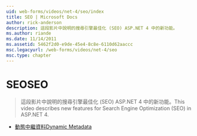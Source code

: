 ```yaml
---
uid: web-forms/videos/net-4/seo/index
title: SEO | Microsoft Docs
author: rick-anderson
description: 這段影片中說明的搜尋引擎最佳化 (SEO) ASP.NET 4 中的新功能。
ms.author: riande
ms.date: 11/14/2011
ms.assetid: 5462f2d0-e9de-45e4-8c8e-6110d62aaccc
msc.legacyurl: /web-forms/videos/net-4/seo
msc.type: chapter
---
```

<a name="seo"></a><span data-ttu-id="8c6de-103">SEO</span><span class="sxs-lookup"><span data-stu-id="8c6de-103">SEO</span></span>
====================
> <span data-ttu-id="8c6de-104">這段影片中說明的搜尋引擎最佳化 (SEO) ASP.NET 4 中的新功能。</span><span class="sxs-lookup"><span data-stu-id="8c6de-104">This video describes new features for Search Engine Optimization (SEO) in ASP.NET 4.</span></span>


- [<span data-ttu-id="8c6de-105">動態中繼資料</span><span class="sxs-lookup"><span data-stu-id="8c6de-105">Dynamic Metadata</span></span>](aspnet-4-quick-hit-dynamic-metadata.md)
